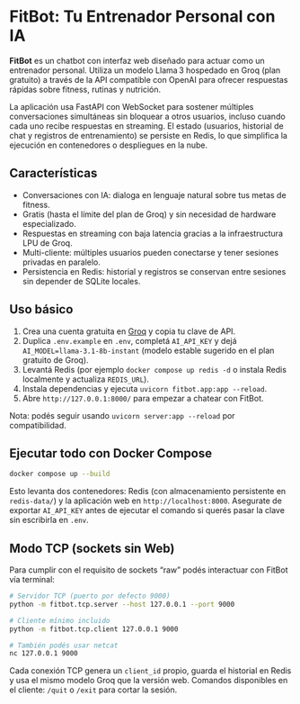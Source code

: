 # FitBot: Tu Entrenador Personal con IA

**FitBot** es un chatbot con interfaz web diseñado para actuar como un entrenador personal. Utiliza un modelo Llama 3 hospedado en Groq (plan gratuito) a través de la API compatible con OpenAI para ofrecer respuestas rápidas sobre fitness, rutinas y nutrición.

La aplicación usa FastAPI con WebSocket para sostener múltiples conversaciones simultáneas sin bloquear a otros usuarios, incluso cuando cada uno recibe respuestas en streaming. El estado (usuarios, historial de chat y registros de entrenamiento) se persiste en Redis, lo que simplifica la ejecución en contenedores o despliegues en la nube.

## Características
- Conversaciones con IA: dialoga en lenguaje natural sobre tus metas de fitness.
- Gratis (hasta el límite del plan de Groq) y sin necesidad de hardware especializado.
- Respuestas en streaming con baja latencia gracias a la infraestructura LPU de Groq.
- Multi-cliente: múltiples usuarios pueden conectarse y tener sesiones privadas en paralelo.
- Persistencia en Redis: historial y registros se conservan entre sesiones sin depender de SQLite locales.

## Uso básico
1. Crea una cuenta gratuita en [Groq](https://console.groq.com/keys) y copia tu clave de API.
2. Duplica `.env.example` en `.env`, completá `AI_API_KEY` y dejá `AI_MODEL=llama-3.1-8b-instant` (modelo estable sugerido en el plan gratuito de Groq).
3. Levantá Redis (por ejemplo `docker compose up redis -d` o instala Redis localmente y actualiza `REDIS_URL`).
4. Instala dependencias y ejecuta `uvicorn fitbot.app:app --reload`.
5. Abre `http://127.0.0.1:8000/` para empezar a chatear con FitBot.

Nota: podés seguir usando `uvicorn server:app --reload` por compatibilidad.

## Ejecutar todo con Docker Compose

```bash
docker compose up --build
```

Esto levanta dos contenedores: Redis (con almacenamiento persistente en `redis-data/`) y la aplicación web en `http://localhost:8000`. Asegurate de exportar `AI_API_KEY` antes de ejecutar el comando si querés pasar la clave sin escribirla en `.env`.

## Modo TCP (sockets sin Web)

Para cumplir con el requisito de sockets “raw” podés interactuar con FitBot vía terminal:

```bash
# Servidor TCP (puerto por defecto 9000)
python -m fitbot.tcp.server --host 127.0.0.1 --port 9000

# Cliente mínimo incluido
python -m fitbot.tcp.client 127.0.0.1 9000

# También podés usar netcat
nc 127.0.0.1 9000
```

Cada conexión TCP genera un `client_id` propio, guarda el historial en Redis y usa el mismo modelo Groq que la versión web. Comandos disponibles en el cliente: `/quit` o `/exit` para cortar la sesión.

